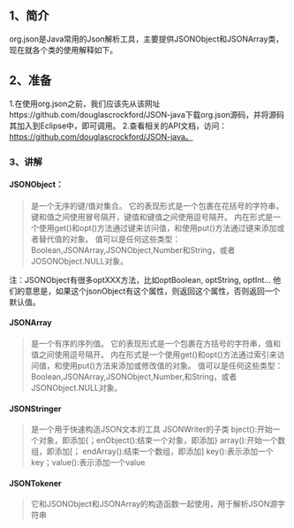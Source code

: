 
## 1、简介
org.json是Java常用的Json解析工具，主要提供JSONObject和JSONArray类，现在就各个类的使用解释如下。 

## 2、准备
1.在使用org.json之前，我们应该先从该网址https://github.com/douglascrockford/JSON-java下载org.json源码，并将源码其加入到Eclipse中，即可调用。 
2.查看相关的API文档，访问：https://github.com/douglascrockford/JSON-java。 

### 3、讲解
#### JSONObject： 
> 是一个无序的键/值对集合。 
> 它的表现形式是一个包裹在花括号的字符串，键和值之间使用冒号隔开，键值和键值之间使用逗号隔开。 
> 内在形式是一个使用get()和opt()方法通过键来访问值，和使用put()方法通过键来添加或者替代值的对象。 
> 值可以是任何这些类型：Boolean,JSONArray,JSONObject,Number和String，或者JOSONObject.NULL对象。 

注：JSONObject有很多optXXX方法，比如optBoolean, optString, optInt... 
他们的意思是，如果这个jsonObject有这个属性，则返回这个属性，否则返回一个默认值。 

#### JSONArray
> 是一个有序的序列值。 
> 它的表现形式是一个包裹在方括号的字符串，值和值之间使用逗号隔开。 
> 内在形式是一个使用get()和opt()方法通过索引来访问值，和使用put()方法来添加或修改值的对象。 
> 值可以是任何这些类型：Boolean,JSONArray,JSONObject,Number,和String，或者JSONObject.NULL对象。 

#### JSONStringer
> 是一个用于快速构造JSON文本的工具 
> JSONWriter的子类 
> bject():开始一个对象，即添加{；enObject():结束一个对象，即添加} 
> array():开始一个数组，即添加[； endArray():结束一个数组，即添加] 
> key():表示添加一个key；value():表示添加一个value 

#### JSONTokener
> 它和JSONObject和JSONArray的构造函数一起使用，用于解析JSON源字符串 
